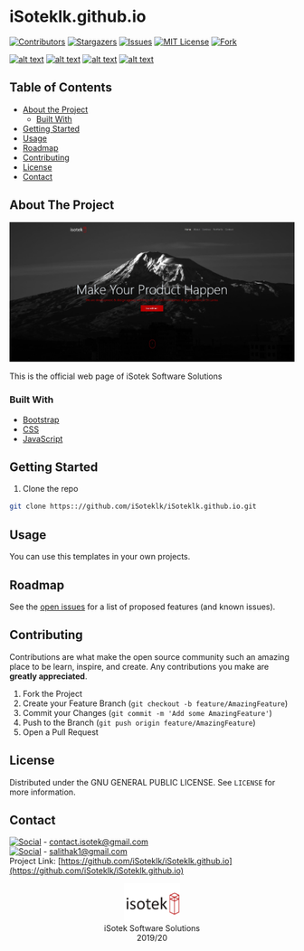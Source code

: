 # iSoteklk.github.io



[![Contributors][contributors-shield]][contributors-url]
[![Stargazers][stars-shield]][stars-url]
[![Issues][issues-shield]][issues-url]
[![MIT License][license-shield]][license-url]
[![Fork][forks-shield]][forks-url]


[![alt text][1.1]][1]
[![alt text][2.1]][2]
[![alt text][3.1]][3]
[![alt text][6.1]][6]



<!-- TABLE OF CONTENTS -->
## Table of Contents

* [About the Project](#about-the-project)
  * [Built With](#built-with)
* [Getting Started](#getting-started)
* [Usage](#usage)
* [Roadmap](#roadmap)
* [Contributing](#contributing)
* [License](#license)
* [Contact](#contact)




<!-- ABOUT THE PROJECT -->
## About The Project

![Product Name Screen Shot](logo/Untitled.jpg)

This is the official web page of iSotek Software Solutions


### Built With

* [Bootstrap](https://getbootstrap.com)
* [CSS](https://www.w3.org/Style/CSS/Overview.en.html)
* [JavaScript](https://www.javascript.com/)




<!-- GETTING STARTED -->

## Getting Started

1. Clone the repo
```sh
git clone https:://github.com/iSoteklk/iSoteklk.github.io.git
```
    

<!-- USAGE EXAMPLES -->
## Usage

You can use this templates in your own projects.



<!-- ROADMAP -->
## Roadmap

See the [open issues](https://github.com/iSoteklk/iSoteklk.github.io/issues) for a list of proposed features (and known issues).



<!-- CONTRIBUTING -->
## Contributing

Contributions are what make the open source community such an amazing place to be learn, inspire, and create. Any contributions you make are **greatly appreciated**.

1. Fork the Project
2. Create your Feature Branch (`git checkout -b feature/AmazingFeature`)
3. Commit your Changes (`git commit -m 'Add some AmazingFeature'`)
4. Push to the Branch (`git push origin feature/AmazingFeature`)
5. Open a Pull Request



<!-- LICENSE -->
## License

Distributed under the GNU GENERAL PUBLIC LICENSE. See `LICENSE` for more information.



<!-- CONTACT -->
## Contact

[![Social](https://img.shields.io/twitter/follow/isotek_lk?style=social)](https://twitter.com/intent/follow?screen_name=isotek_lk) - contact.isotek@gmail.com </br>
[![Social](https://img.shields.io/twitter/follow/Dear__spider?style=social)](https://twitter.com/intent/follow?screen_name=Dear__spider) - salithak1@gmail.com </br>
Project Link: [https://github.com/iSoteklk/iSoteklk.github.io](https://github.com/iSoteklk/iSoteklk.github.io)


<p align="center">
  <img  src="logo/logo.png" width="20%">
 </br>iSotek Software Solutions </br> 2019/20
</p>






<!-- MARKDOWN LINKS & IMAGES -->
<!-- https://www.markdownguide.org/basic-syntax/#reference-style-links -->
[contributors-shield]: https://img.shields.io/github/contributors/iSoteklk/iSoteklk.github.io.svg?style=flat-square
[contributors-url]: https://github.com/iSoteklk/iSoteklk.github.io/graphs/contributors
[forks-shield]: https://img.shields.io/github/forks/iSoteklk/iSoteklk.github.io
[forks-url]: https://github.com/iSoteklk/iSoteklk.github.io/network/members
[stars-shield]: https://img.shields.io/github/stars/iSoteklk/iSoteklk.github.io.svg?style=flat-square
[stars-url]: https://github.com/iSoteklk/iSoteklk.github.io/stargazers
[issues-shield]: https://img.shields.io/github/issues/iSoteklk/iSoteklk.github.io.svg?style=flat-square
[issues-url]: https://github.com/iSoteklk/iSoteklk.github.io/issues
[license-shield]: https://img.shields.io/github/license/iSoteklk/iSoteklk.github.io.svg?style=flat-square
[license-url]: https://github.com/isoteklk/isoteklk.github.io/blob/master/LICENSE.txt
[product-screenshot]: images/screenshot.png


[1.1]: http://i.imgur.com/tXSoThF.png (twitter)
[2.1]: http://i.imgur.com/P3YfQoD.png (facebook)
[3.1]: http://i.imgur.com/yCsTjba.png (google plus)
[6.1]: http://i.imgur.com/0o48UoR.png (github)


[1]: http://www.twitter.com/isotek_lk
[2]: #
[3]: #
[6]: http://www.github.com/iSoteklk
